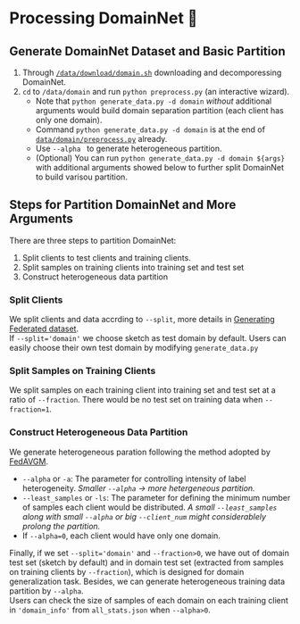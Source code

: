 # Processing DomainNet 🧾
## Generate DomainNet Dataset and Basic Partition
1. Through [`/data/download/domain.sh`](https://github.com/KarhouTam/FL-bench/tree/master/data/download/domain.sh) downloading and decomporessing DomainNet.
2. `cd` to `/data/domain` and run `python preprocess.py` (an interactive wizard).
   - Note that `python generate_data.py -d domain` *without* additional arguments would build domain separation partition (each client has only one domain).
   - Command `python generate_data.py -d domain` is at the end of [`data/domain/preprocess.py`](https://github.com/KarhouTam/FL-bench/tree/master/data/domain/preprocess.py) already.
   - Use `--alpha ` to generate heterogeneous partition.
   - (Optional) You can run `python generate_data.py -d domain ${args}` with additional arguments showed below to further split DomainNet to build varisou partition.
## Steps for Partition DomainNet and More Arguments
There are three steps to partition DomainNet:
1. Split clients to test clients and training clients.
2. Split samples on training clients into training set and test set
3. Construct heterogeneous data partition 

### Split Clients
We split clients and data accrding to `--split`, more details in [Generating Federated dataset](/data/README.md).\
If `--split='domain'` we choose sketch as test domain by default. Users can easily choose their own test domain by modifying `generate_data.py`

### Split Samples on Training Clients
We split samples on each training client into training set and test set at a ratio of `--fraction`. There would be no test set on training data when `--fraction=1`.
### Construct Heterogeneous Data Partition
We generate heterogeneous paration following the method adopted by [FedAVGM](https://arxiv.org/pdf/1909.06335.pdf).
- `--alpha` or `-a`: The parameter for controlling intensity of label heterogeneity. *Smaller `--alpha` -> more hetergeneous partition.*
- `--least_samples` or `-ls`: The parameter for defining the minimum number of samples each client would be distributed. *A small `--least_samples` along with small `--alpha` or big `--client_num` might considerablely prolong the partition.*
- If `--alpha=0`, each client would have only one domain.

Finally, if we set `--split='domain'` and `--fraction>0`, we have out of domain test set (sketch by default) and in domain test set (extracted from samples on training clients by `--fraction`), which is designed for domain generalization task. Besides, we can generate heterogeneous training data partition by `--alpha`.\
Users can check the size of samples of each domain on each training client in `'domain_info'` from `all_stats.json` when `--alpha>0`.

